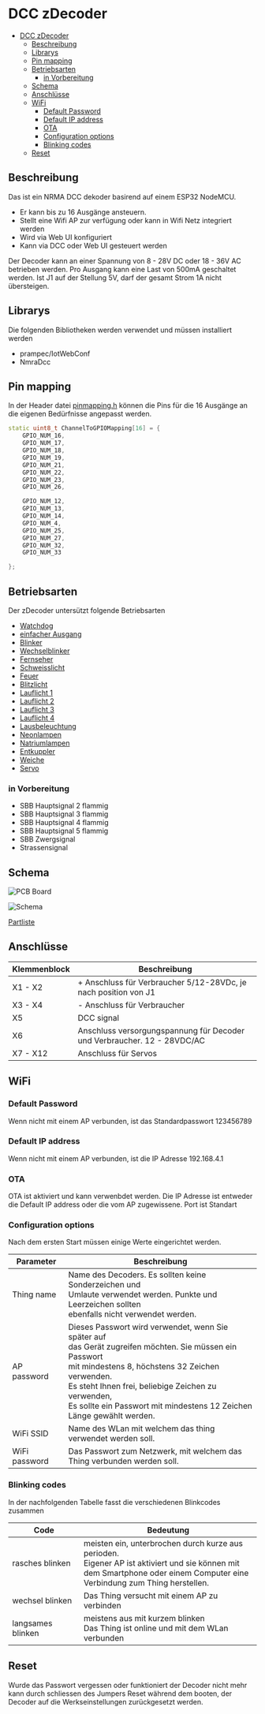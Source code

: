 # DCC zDecoder
- [DCC zDecoder](#dcc-zdecoder)
  - [Beschreibung](#beschreibung)
  - [Librarys](#librarys)
  - [Pin mapping](#pin-mapping)
  - [Betriebsarten](#betriebsarten)
    - [in Vorbereitung](#in-vorbereitung)
  - [Schema](#schema)
  - [Anschlüsse](#anschlüsse)
  - [WiFi](#wifi)
    - [Default Password](#default-password)
    - [Default IP address](#default-ip-address)
    - [OTA](#ota)
    - [Configuration options](#configuration-options)
    - [Blinking codes](#blinking-codes)
  - [Reset](#reset)

## Beschreibung
Das ist ein NRMA DCC dekoder basirend auf einem ESP32 NodeMCU. 
- Er kann bis zu 16 Ausgänge ansteuern. 
- Stellt eine Wifi AP zur verfügung oder kann in Wifi Netz integriert werden
- Wird via Web UI konfiguriert
- Kann via DCC oder Web UI gesteuert werden

Der Decoder kann an einer Spannung von 8 - 28V DC oder 18 - 36V AC betrieben werden. Pro Ausgang 
kann eine Last von 500mA geschaltet werden. Ist J1 auf der Stellung 5V, darf der gesamt Strom 1A
nicht übersteigen.

## Librarys
Die folgenden Bibliotheken werden verwendet und müssen installiert werden
- prampec/IotWebConf
- NmraDcc

## Pin mapping
In der Header datei [pinmapping.h](src/pinmapping.h) können die Pins für die 16 Ausgänge an die eigenen Bedürfnisse angepasst werden.

```cpp
static uint8_t ChannelToGPIOMapping[16] = {
	GPIO_NUM_16,
	GPIO_NUM_17,
	GPIO_NUM_18,
	GPIO_NUM_19,
	GPIO_NUM_21,
	GPIO_NUM_22,
	GPIO_NUM_23,
	GPIO_NUM_26,

	GPIO_NUM_12,
	GPIO_NUM_13,
	GPIO_NUM_14,
	GPIO_NUM_4,
	GPIO_NUM_25,
	GPIO_NUM_27,
	GPIO_NUM_32,
	GPIO_NUM_33

};
```

## Betriebsarten

Der zDecoder untersützt folgende Betriebsarten
- [Watchdog](doc/watchdog.md)
- [einfacher Ausgang](doc/blinkers.md)
- [Blinker](doc/blinkers.md)
- [Wechselblinker](doc/blinkers.md)
- [Fernseher](doc/blinkers.md)
- [Schweisslicht](doc/blinkers.md)
- [Feuer](doc/blinkers.md)
- [Blitzlicht](doc/blinkers.md)
- [Lauflicht 1](doc/blinkers.md)
- [Lauflicht 2](doc/blinkers.md)
- [Lauflicht 3](doc/blinkers.md)
- [Lauflicht 4](doc/blinkers.md)
- [Lausbeleuchtung](doc/blinkers.md)
- [Neonlampen](doc/blinkers.md)
- [Natriumlampen](doc/blinkers.md)
- [Entkuppler](doc/coils.md)
- [Weiche](doc/coils.md)
- [Servo](doc/servo.md)

### in Vorbereitung
- SBB Hauptsignal 2 flammig
- SBB Hauptsignal 3 flammig
- SBB Hauptsignal 4 flammig
- SBB Hauptsignal 5 flammig
- SBB Zwergsignal
- Strassensignal

## Schema
![PCB Board](img/pcb-board.png)

![Schema](img/schema.png)

[Partliste](sch/partlist.txt)

## Anschlüsse

| Klemmenblock | Beschreibung |
| --- | --- |
| X1 - X2 | + Anschluss für Verbraucher 5/12-28VDc, je nach position von J1 |
| X3 - X4 | - Anschluss für Verbraucher |
| X5 | DCC signal |
| X6 | Anschluss versorgungspannung für Decoder und Verbraucher. 12 - 28VDC/AC |
| X7 - X12 | Anschluss für Servos |

## WiFi

### Default Password

Wenn nicht mit einem AP verbunden, ist das Standardpasswort 123456789

### Default IP address

Wenn nicht mit einem AP verbunden, ist die IP Adresse 192.168.4.1

### OTA 
OTA ist aktiviert und kann verwenbdet werden. Die IP Adresse ist entweder die Default IP address oder die vom AP zugewissene. Port ist Standart

### Configuration options
Nach dem ersten Start müssen einige Werte eingerichtet werden.

| Parameter | Beschreibung |
|---|---|
| Thing name | Name des Decoders. Es sollten keine Sonderzeichen und <br> Umlaute verwendet werden. Punkte und Leerzeichen sollten <br> ebenfalls nicht verwendet werden.
| AP password | Dieses Passwort wird verwendet, wenn Sie später auf <br> das Gerät zugreifen möchten. Sie müssen ein Passwort <br> mit mindestens 8, höchstens 32 Zeichen verwenden. <br> Es steht Ihnen frei, beliebige Zeichen zu verwenden, <br> Es sollte ein Passwort mit mindestens 12 Zeichen Länge gewählt werden. |
| WiFi SSID | Name des WLan mit welchem das thing verwendet werden soll. |
| WiFi password | Das Passwort zum Netzwerk, mit welchem das Thing verbunden werden soll. |

### Blinking codes

In der nachfolgenden Tabelle fasst die verschiedenen Blinkcodes zusammen

| Code | Bedeutung |
|---|---|
| rasches blinken | meisten ein, unterbrochen durch kurze aus perioden. <br> Eigener AP ist aktiviert und sie können mit <br> dem Smartphone oder einem Computer eine<br> Verbindung zum Thing herstellen. |
| wechsel blinken | Das Thing versucht mit einem AP zu verbinden |
| langsames blinken | meistens aus mit kurzem blinken <br> Das Thing ist online und mit dem WLan verbunden |

## Reset
Wurde das Passwort vergessen oder funktioniert der Decoder nicht mehr kann durch schliessen des Jumpers Reset während dem booten, der Decoder auf die Werkseinstellungen zurückgesetzt werden.

